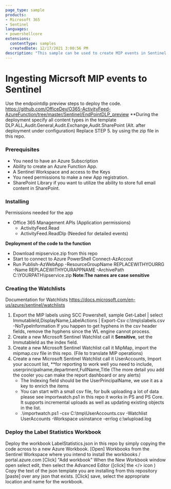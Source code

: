 ```yaml
---
page_type: sample
products:
- Microsoft 365
- Sentinel
languages:
- powershellcore
extensions:
  contentType: samples
  createdDate: 12/17/2021 3:00:56 PM
description: "This sample can be used to create MIP events in Sentinel."
---
```



# Ingesting Micrsoft MIP events to Sentinel

Use the endpointdlp preview steps to deploy the code. https://github.com/OfficeDev/O365-ActivityFeed-AzureFunction/tree/master/Sentinel/EndPointDLP_preview
**During the deployment specify all content types in the template DLP.ALL,Audit.General,Audit.Exchange,Audit.SharePoint (Alt. after deployment under configuration)
Replace STEP 5. by using the zip file in this repo. 

### Prerequisites

- You need to have an Azure Subscription
- Ability to create an Azure Function App. 
- A Sentinel Workspace and access to the Keys
- You need permissions to make a new App registration. 
- SharePoint Library if you want to utilize the ability to store full email content in SharePoint.

### Installing
Permissions needed for the app
  - Office 365 Management APIs  (Application permissions)
     - ActivityFeed.Read
     - ActivityFeed.ReadDlp   (Needed for detailed events)
    
**Deployment of the code to the function**
  * Download mipservice.zip from this repo
  * Start to connect to Azure PowerShell Connect-AzAccout
  * Run Publish-AzWebApp -ResourceGroupName REPLACEWITHYOURRG -Name REPLACEWITHYOURAPPNAME -ArchivePath C:\YOURPATH\ipservice.zip  **Note:The names are case sensitive**

### Creating the Watchlists
Documentation for Watchlists https://docs.microsoft.com/en-us/azure/sentinel/watchlists

1. Export the MIP labels using SCC Powershell, sample Get-Label | select ImmutableId,DisplayName,LabelActions | Export-Csv c:\tmp\slabels.csv -NoTypeInformation
If you happen to get hyphens in the csv header fields, remove the hyphens since the WL engine cannot process. 
2. Create a new Microsoft Sentinel Watchlist call it **Sensitive**, set the ImmutableId as the index field.
3. Create a new Microsoft Sentinel Watchlist call it MipMap, import the mipmap.csv file in this repo. (File to translate MIP operations)
4. Create a new Microsoft Sentinel Watchlist call it UserAccounts, Import your account list, **for reporting to work well you need to include, userprincipalname,department,FullName,Title (The more detail you add the cooler you can make the report dashboard or any alerts)
   - The Indexing field should be the UserPrincipalName, we use it as a key to enrich the items
   - You can start with a small csv file, for bulk uploading a lot of data please see importwatch.ps1 in this repo it works in PS and PS Core. It supports incremental uploads as well as updating existing objects in the list.
   - .\importwatch.ps1 -csv C:\tmp\UserAccounts.csv -Watchlist UserAccounts -Workspace usinstance -errlog c:\wlupload.log

### Deploy the Label Statistics Workbook
Deploy the workbook LabelStatistics.json in this repo by simply copying the code across to a new Azure Workbook. 
[Open] Workbooks from the Sentinel Workspace where you intend to install the workbooks / portal.azure.com
[Click] "Add workbook"
When the New Workbook window open select edit, then select the Advanced Editor ([click] the </> icon )
Copy the text of the json template you are installing from this repository [paste] over any json that exists.
[Click] save, select the appropriate location and name for the workbook.
